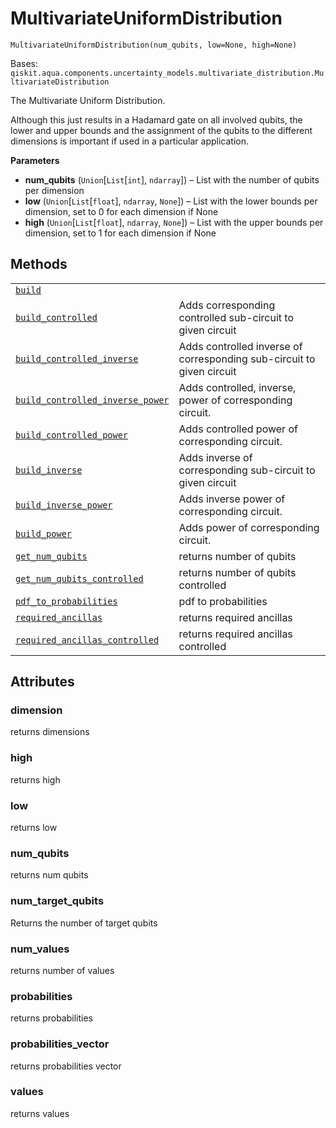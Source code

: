 # MultivariateUniformDistribution

`MultivariateUniformDistribution(num_qubits, low=None, high=None)`

Bases: `qiskit.aqua.components.uncertainty_models.multivariate_distribution.MultivariateDistribution`

The Multivariate Uniform Distribution.

Although this just results in a Hadamard gate on all involved qubits, the lower and upper bounds and the assignment of the qubits to the different dimensions is important if used in a particular application.

**Parameters**

*   **num\_qubits** (`Union`\[`List`\[`int`], `ndarray`]) – List with the number of qubits per dimension
*   **low** (`Union`\[`List`\[`float`], `ndarray`, `None`]) – List with the lower bounds per dimension, set to 0 for each dimension if None
*   **high** (`Union`\[`List`\[`float`], `ndarray`, `None`]) – List with the upper bounds per dimension, set to 1 for each dimension if None

## Methods

|                                                                                                                                                                                                                                                                                                                                                                  |                                                                       |
| ---------------------------------------------------------------------------------------------------------------------------------------------------------------------------------------------------------------------------------------------------------------------------------------------------------------------------------------------------------------- | --------------------------------------------------------------------- |
| [`build`](qiskit.aqua.components.uncertainty_models.MultivariateUniformDistribution.build#qiskit.aqua.components.uncertainty_models.MultivariateUniformDistribution.build "qiskit.aqua.components.uncertainty_models.MultivariateUniformDistribution.build")                                                                                                     |                                                                       |
| [`build_controlled`](qiskit.aqua.components.uncertainty_models.MultivariateUniformDistribution.build_controlled#qiskit.aqua.components.uncertainty_models.MultivariateUniformDistribution.build_controlled "qiskit.aqua.components.uncertainty_models.MultivariateUniformDistribution.build_controlled")                                                         | Adds corresponding controlled sub-circuit to given circuit            |
| [`build_controlled_inverse`](qiskit.aqua.components.uncertainty_models.MultivariateUniformDistribution.build_controlled_inverse#qiskit.aqua.components.uncertainty_models.MultivariateUniformDistribution.build_controlled_inverse "qiskit.aqua.components.uncertainty_models.MultivariateUniformDistribution.build_controlled_inverse")                         | Adds controlled inverse of corresponding sub-circuit to given circuit |
| [`build_controlled_inverse_power`](qiskit.aqua.components.uncertainty_models.MultivariateUniformDistribution.build_controlled_inverse_power#qiskit.aqua.components.uncertainty_models.MultivariateUniformDistribution.build_controlled_inverse_power "qiskit.aqua.components.uncertainty_models.MultivariateUniformDistribution.build_controlled_inverse_power") | Adds controlled, inverse, power of corresponding circuit.             |
| [`build_controlled_power`](qiskit.aqua.components.uncertainty_models.MultivariateUniformDistribution.build_controlled_power#qiskit.aqua.components.uncertainty_models.MultivariateUniformDistribution.build_controlled_power "qiskit.aqua.components.uncertainty_models.MultivariateUniformDistribution.build_controlled_power")                                 | Adds controlled power of corresponding circuit.                       |
| [`build_inverse`](qiskit.aqua.components.uncertainty_models.MultivariateUniformDistribution.build_inverse#qiskit.aqua.components.uncertainty_models.MultivariateUniformDistribution.build_inverse "qiskit.aqua.components.uncertainty_models.MultivariateUniformDistribution.build_inverse")                                                                     | Adds inverse of corresponding sub-circuit to given circuit            |
| [`build_inverse_power`](qiskit.aqua.components.uncertainty_models.MultivariateUniformDistribution.build_inverse_power#qiskit.aqua.components.uncertainty_models.MultivariateUniformDistribution.build_inverse_power "qiskit.aqua.components.uncertainty_models.MultivariateUniformDistribution.build_inverse_power")                                             | Adds inverse power of corresponding circuit.                          |
| [`build_power`](qiskit.aqua.components.uncertainty_models.MultivariateUniformDistribution.build_power#qiskit.aqua.components.uncertainty_models.MultivariateUniformDistribution.build_power "qiskit.aqua.components.uncertainty_models.MultivariateUniformDistribution.build_power")                                                                             | Adds power of corresponding circuit.                                  |
| [`get_num_qubits`](qiskit.aqua.components.uncertainty_models.MultivariateUniformDistribution.get_num_qubits#qiskit.aqua.components.uncertainty_models.MultivariateUniformDistribution.get_num_qubits "qiskit.aqua.components.uncertainty_models.MultivariateUniformDistribution.get_num_qubits")                                                                 | returns number of qubits                                              |
| [`get_num_qubits_controlled`](qiskit.aqua.components.uncertainty_models.MultivariateUniformDistribution.get_num_qubits_controlled#qiskit.aqua.components.uncertainty_models.MultivariateUniformDistribution.get_num_qubits_controlled "qiskit.aqua.components.uncertainty_models.MultivariateUniformDistribution.get_num_qubits_controlled")                     | returns number of qubits controlled                                   |
| [`pdf_to_probabilities`](qiskit.aqua.components.uncertainty_models.MultivariateUniformDistribution.pdf_to_probabilities#qiskit.aqua.components.uncertainty_models.MultivariateUniformDistribution.pdf_to_probabilities "qiskit.aqua.components.uncertainty_models.MultivariateUniformDistribution.pdf_to_probabilities")                                         | pdf to probabilities                                                  |
| [`required_ancillas`](qiskit.aqua.components.uncertainty_models.MultivariateUniformDistribution.required_ancillas#qiskit.aqua.components.uncertainty_models.MultivariateUniformDistribution.required_ancillas "qiskit.aqua.components.uncertainty_models.MultivariateUniformDistribution.required_ancillas")                                                     | returns required ancillas                                             |
| [`required_ancillas_controlled`](qiskit.aqua.components.uncertainty_models.MultivariateUniformDistribution.required_ancillas_controlled#qiskit.aqua.components.uncertainty_models.MultivariateUniformDistribution.required_ancillas_controlled "qiskit.aqua.components.uncertainty_models.MultivariateUniformDistribution.required_ancillas_controlled")         | returns required ancillas controlled                                  |

## Attributes

### dimension

returns dimensions

### high

returns high

### low

returns low

### num\_qubits

returns num qubits

### num\_target\_qubits

Returns the number of target qubits

### num\_values

returns number of values

### probabilities

returns probabilities

### probabilities\_vector

returns probabilities vector

### values

returns values
